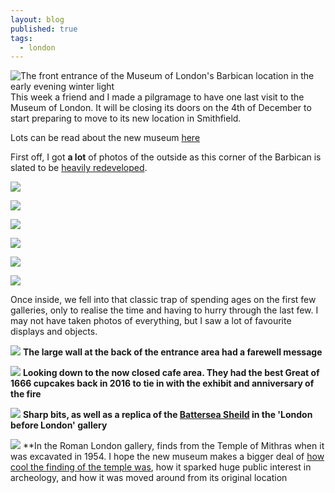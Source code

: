 ```yaml
---
layout: blog
published: true
tags:
  - london
---
```

![The front entrance of the Museum of London's Barbican location in the early evening winter light]({{site.baseurl}}/_posts/media/IMG_20221123_165441.jpg)
This week a friend and I made a pilgramage to have one last visit to the Museum of London. It will be closing its doors on the 4th of December to start preparing to move to its new location in Smithfield. 

Lots can be read about the new museum [here](https://museum.london/)

First off, I got **a lot** of photos of the outside as this corner of the Barbican is slated to be [heavily redeveloped](https://www.archpaper.com/2021/12/office-tower-studded-vision-unveiled-for-museum-of-london-redevelopment-site/).

![]({{site.baseurl}}/_posts/media/IMG_20221123_143334.jpg)

![]({{site.baseurl}}/_posts/media/IMG_20221123_141840.jpg)

![]({{site.baseurl}}/_posts/media/IMG_20221123_142152.jpg)

![]({{site.baseurl}}/_posts/media/IMG_20221123_142105.jpg)

![]({{site.baseurl}}/_posts/media/IMG_20221123_142152.jpg)

![]({{site.baseurl}}/_posts/media/IMG_20221123_142444.jpg)

Once inside, we fell into that classic trap of spending ages on the first few galleries, only to realise the time and having to hurry through the last few. I may not have taken photos of everything, but I saw a lot of favourite displays and objects. 

![]({{site.baseurl}}/_posts/media/IMG_20221123_143334.jpg)
**The large wall at the back of the entrance area had a farewell message**

![]({{site.baseurl}}/_posts/media/IMG_20221123_143550.jpg)
**Looking down to the now closed cafe area. They had the best Great of 1666 cupcakes back in 2016 to tie in with the exhibit and anniversary of the fire**

![]({{site.baseurl}}/_posts/media/IMG_20221123_144007.jpg)
**Sharp bits, as well as a replica of the [Battersea Sheild](https://en.wikipedia.org/wiki/Battersea_Shield) in the 'London before London' gallery**

![]({{site.baseurl}}/_posts/media/IMG_20221123_151948.jpg)
**In the Roman London gallery, finds from the Temple of Mithras when it was excavated in 1954. I hope the new museum makes a bigger deal of [how cool the finding of the temple was](https://archaeology.co.uk/articles/london-mithraeum-reimagining-the-famous-roman-temple.htm), how it sparked huge public interest in archeology, and how it was moved around from its original location
